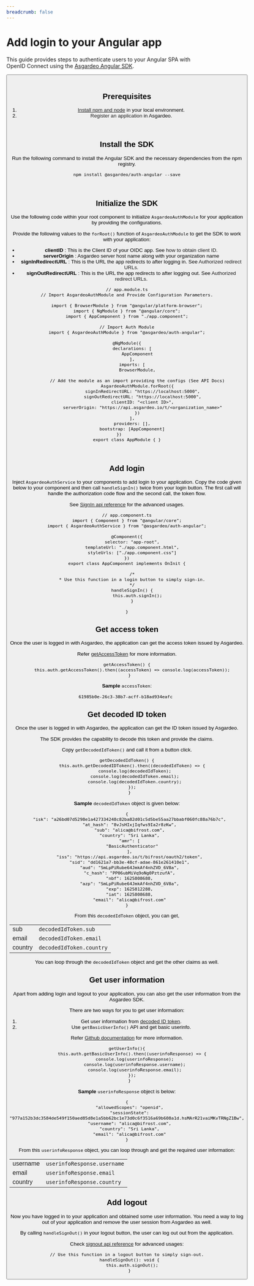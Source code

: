 ```yaml
---
breadcrumb: false
---
```


# Add login to your Angular app

This guide provides steps to authenticate users to your Angular SPA with OpenID Connect using the [Asgardeo Angular SDK](https://github.com/asgardeo/asgardeo-auth-angular-sdk/blob/main/README.md).

<Button 
    buttonType='grey-outlined-icon'
    buttonText='Try out the sample app'
    startIconPath='images/technologies/angular-logo.svg'
    buttonPath='/quickstarts/qsg-spa-angular'
/>
<br>

## Prerequisites
1. [Install npm and node](https://www.npmjs.com/get-npm) in your local environment.
2. <a :href="$withBase('/guides/applications/spa/register-single-page-app/')">Register an application</a> in Asgardeo.
<br>

## Install the SDK

Run the following command to install the Angular SDK and the necessary dependencies from the npm registry.

```
npm install @asgardeo/auth-angular --save
```
<br>

## Initialize the SDK

Use the following code within your root component to initialize `AsgardeoAuthModule` for your application by providing the configurations.

Provide the following values to the `forRoot()` function of `AsgardeoAuthModule` to get the SDK to work with your application:
 - **clientID** : This is the Client ID of your OIDC app. See <a :href="$withBase('/guides/applications/oidc/discover-oidc-configs/#obtain-client-id-of-the-app')">how to obtain client ID</a>.
 - **serverOrigin** : Asgardeo server host name along with your organization name
 - **signInRedirectURL** : This is the URL the app redirects to after logging in. See <a :href="$withBase('/references/app-settings/oidc-settings-for-app/#authorized-redirect-urls')">Authorized redirect URLs</a>.
 - **signOutRedirectURL** : This is the URL the app redirects to after logging out. See <a :href="$withBase('/references/app-settings/oidc-settings-for-app/#authorized-redirect-urls')">Authorized redirect URLs</a>.

```
// app.module.ts
// Import AsgardeoAuthModule and Provide Configuration Parameters.

import { BrowserModule } from "@angular/platform-browser";
import { NgModule } from "@angular/core";
import { AppComponent } from "./app.component";

// Import Auth Module
import { AsgardeoAuthModule } from "@asgardeo/auth-angular";

@NgModule({
    declarations: [
        AppComponent
    ],
    imports: [
        BrowserModule,

        // Add the module as an import providing the configs (See API Docs)
        AsgardeoAuthModule.forRoot({
            signInRedirectURL: "https://localhost:5000",
            signOutRedirectURL: "https://localhost:5000",
            clientID: "<client ID>",
            serverOrigin: "https://api.asgardeo.io/t/<organization_name>"
        })
    ],
    providers: [],
    bootstrap: [AppComponent]
})      
export class AppModule { }
```
<br>

## Add login

Inject `AsgardeoAuthService` to your components to add login to your application. 
Copy the code given below to your component and then call `handleSignIn()` twice from your login button. The first call will handle the authorization code flow and the second call, the token flow.

See [SignIn api reference](https://github.com/asgardeo/asgardeo-auth-angular-sdk#signin) for the advanced usages.

```
// app.component.ts
import { Component } from "@angular/core";
import { AsgardeoAuthService } from "@asgardeo/auth-angular";

@Component({
    selector: "app-root",
    templateUrl: "./app.component.html",
    styleUrls: ["./app.component.css"]
})
export class AppComponent implements OnInit {
    
    /*
    * Use this function in a login button to simply sign-in.
    */
    handleSignIn() {
        this.auth.signIn();
    }
    
}
```

## Get access token

Once the user is logged in with Asgardeo, the application can get the access token issued by Asgardeo.

Refer [getAccessToken](https://github.com/asgardeo/asgardeo-auth-angular-sdk#getaccesstoken) for more information.
 
```
getAccessToken() {
    this.auth.getAccessToken().then((accessToken) => console.log(accessToken));
  }
```

**Sample** `accessToken`:

```
61985b0e-26c3-38b7-acff-b18ad934eafc 
```

## Get decoded ID token

Once the user is logged in with Asgardeo, the application can get the ID token issued by Asgardeo.

The SDK provides the capability to decode this token and provide the claims. 

Copy `getDecodedIdToken()` and call it from a button click.

```
getDecodedIdToken() {
    this.auth.getDecodedIDToken().then((decodedIdToken) => {
      console.log(decodedIdToken);
      console.log(decodedIdToken.email);
      console.log(decodedIdToken.country);
    });
  }
```

**Sample** `decodedIdToken` object is given below:

```
{
  "isk": "a26bd07d5298e1a427334248c82ba82d01c5d5be55aa27bbabf060fc88a76b7c",
  "at_hash": "8vJsHIxjIqfws9Ia2r8zKw",
  "sub": "alica@bifrost.com",
  "country": "Sri Lanka",
  "amr": [
    "BasicAuthenticator"
  ],
  "iss": "https://api.asgardeo.io/t/bifrost/oauth2/token",
  "sid": "dd1621a7-bb3e-48cf-adae-861e261410e1",
  "aud": "SmLpPiRube64JmkAf4nhZVD_6V8a",
  "c_hash": "PP06ubMiVq9oNg0PztzufA",
  "nbf": 1625808688,
  "azp": "SmLpPiRube64JmkAf4nhZVD_6V8a",
  "exp": 1625812288,
  "iat": 1625808688,
  "email": "alica@bifrost.com"
}
```

From this `decodedIdToken` object, you can get, 

<table>
   <tbody>
      <tr>
         <td>sub</td>
         <td><code>decodedIdToken.sub</code></td>
      </tr>
      <tr>
           <td>email</td>
           <td><code>decodedIdToken.email</code></td>
      </tr>
      <tr>
         <td>country</td>
         <td><code>decodedIdToken.country</code></td>
    </tr>
   </tbody>
</table>  

You can loop through the `decodedIdToken` object and get the other claims as well.

## Get user information

Apart from adding login and logout to your application, you can also get the user information from the Asgardeo SDK. 

There are two ways for you to get user information:
1. Get user information from [decoded ID token](#get-decoded-id-token).
2. Use `getBasicUserInfo()` API and get basic userinfo.
 
Refer [Github documentation](https://github.com/asgardeo/asgardeo-auth-angular-sdk#basicuserinfo) for more information. 

```
getUserInfo(){
    this.auth.getBasicUserInfo().then((userinfoResponse) => {
      console.log(userinfoResponse);
      console.log(userinfoResponse.username);
      console.log(userinfoResponse.email);
    });
  }
```

**Sample** `userinfoResponse` object is below:

```
{
  "allowedScopes": "openid",
  "sessionState": "977a152b3dc3584de549f150aed85d8e1a5bb62bc1e73d0c6f3516a69b608a1d.hsMArR21vaiMKvTRNgZ1Bw",
  "username": "alica@bifrost.com",
  "country": "Sri Lanka",
  "email": "alica@bifrost.com"
}
```

From this `userinfoResponse` object, you can loop through and get the required user information:

<table>
   <tbody>
      <tr>
         <td>username</td>
         <td><code>userinfoResponse.username</code></td>
      </tr>
      <tr>
           <td>email</td>
           <td><code>userinfoResponse.email</code></td>
      </tr>
      <tr>
         <td>country</td>
         <td><code>userinfoResponse.country</code></td>
    </tr>
   </tbody>
</table>

## Add logout

Now you have logged in to your application and obtained some user information. You need a way to log out of your application and remove the user session from Asgardeo as well. 

By calling `handleSignOut()` in your logout button, the user can log out out from the application. 

Check [signout api reference](https://github.com/asgardeo/asgardeo-auth-angular-sdk#signout) for advanced usages:

```
// Use this function in a logout button to simply sign-out.
  handleSignOut(): void {
    this.auth.signOut();
  }
```
